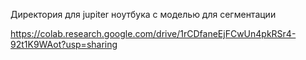Директория для jupiter ноутбука с моделью для сегментации

https://colab.research.google.com/drive/1rCDfaneEjFCwUn4pkRSr4-92t1K9WAot?usp=sharing
